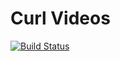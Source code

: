 # Curl Videos

[![Build Status](https://travis-ci.org/asiniy/curlv.svg?branch=master)](https://travis-ci.org/asiniy/curlv)
